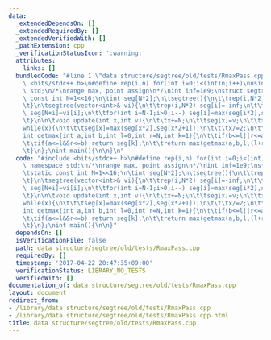 ```yaml
---
data:
  _extendedDependsOn: []
  _extendedRequiredBy: []
  _extendedVerifiedWith: []
  _pathExtension: cpp
  _verificationStatusIcon: ':warning:'
  attributes:
    links: []
  bundledCode: "#line 1 \"data structure/segtree/old/tests/RmaxPass.cpp\"\n#include\
    \ <bits/stdc++.h>\n#define rep(i,n) for(int i=0;i<(int)n;i++)\nusing namespace\
    \ std;\n/*\nrange max, point assign\n*/\nint inf=1e9;\nstruct segtree{\n\tstatic\
    \ const int N=1<<16;\n\tint seg[N*2];\n\tsegtree(){\n\t\trep(i,N*2) seg[i]=-inf;\n\
    \t}\n\tsegtree(vector<int>& vi){\n\t\trep(i,N*2) seg[i]=-inf;\n\t\trep(i,vi.size())\
    \ seg[N+i]=vi[i];\n\t\tfor(int i=N-1;i>0;i--) seg[i]=max(seg[i*2],seg[i*2+1]);\n\
    \t}\n\n\tvoid update(int x,int v){\n\t\tx+=N;\n\t\tseg[x]=v;\n\t\tx/=2;\n\t\t\
    while(x){\n\t\t\tseg[x]=max(seg[x*2],seg[x*2+1]);\n\t\t\tx/=2;\n\t\t}\n\t}\n\t\
    int getmax(int a,int b,int l=0,int r=N,int k=1){\n\t\tif(b<=l||r<=a) return -inf;\n\
    \t\tif(a<=l&&r<=b) return seg[k];\n\t\treturn max(getmax(a,b,l,(l+r)/2,k*2),getmax(a,b,(l+r)/2,r,k*2+1));\n\
    \t}\n};\nint main(){\n\n}\n"
  code: "#include <bits/stdc++.h>\n#define rep(i,n) for(int i=0;i<(int)n;i++)\nusing\
    \ namespace std;\n/*\nrange max, point assign\n*/\nint inf=1e9;\nstruct segtree{\n\
    \tstatic const int N=1<<16;\n\tint seg[N*2];\n\tsegtree(){\n\t\trep(i,N*2) seg[i]=-inf;\n\
    \t}\n\tsegtree(vector<int>& vi){\n\t\trep(i,N*2) seg[i]=-inf;\n\t\trep(i,vi.size())\
    \ seg[N+i]=vi[i];\n\t\tfor(int i=N-1;i>0;i--) seg[i]=max(seg[i*2],seg[i*2+1]);\n\
    \t}\n\n\tvoid update(int x,int v){\n\t\tx+=N;\n\t\tseg[x]=v;\n\t\tx/=2;\n\t\t\
    while(x){\n\t\t\tseg[x]=max(seg[x*2],seg[x*2+1]);\n\t\t\tx/=2;\n\t\t}\n\t}\n\t\
    int getmax(int a,int b,int l=0,int r=N,int k=1){\n\t\tif(b<=l||r<=a) return -inf;\n\
    \t\tif(a<=l&&r<=b) return seg[k];\n\t\treturn max(getmax(a,b,l,(l+r)/2,k*2),getmax(a,b,(l+r)/2,r,k*2+1));\n\
    \t}\n};\nint main(){\n\n}"
  dependsOn: []
  isVerificationFile: false
  path: data structure/segtree/old/tests/RmaxPass.cpp
  requiredBy: []
  timestamp: '2017-04-22 20:47:35+09:00'
  verificationStatus: LIBRARY_NO_TESTS
  verifiedWith: []
documentation_of: data structure/segtree/old/tests/RmaxPass.cpp
layout: document
redirect_from:
- /library/data structure/segtree/old/tests/RmaxPass.cpp
- /library/data structure/segtree/old/tests/RmaxPass.cpp.html
title: data structure/segtree/old/tests/RmaxPass.cpp
---
```

